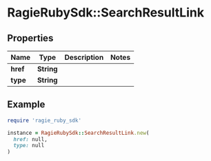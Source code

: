 # RagieRubySdk::SearchResultLink

## Properties

| Name | Type | Description | Notes |
| ---- | ---- | ----------- | ----- |
| **href** | **String** |  |  |
| **type** | **String** |  |  |

## Example

```ruby
require 'ragie_ruby_sdk'

instance = RagieRubySdk::SearchResultLink.new(
  href: null,
  type: null
)
```

